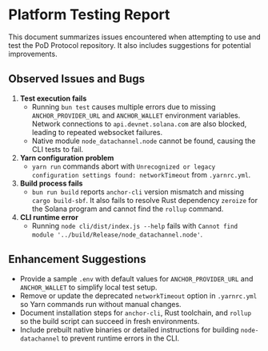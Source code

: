 # Platform Testing Report

This document summarizes issues encountered when attempting to use and test the PoD Protocol repository. It also includes suggestions for potential improvements.

## Observed Issues and Bugs

1. **Test execution fails**
   - Running `bun test` causes multiple errors due to missing `ANCHOR_PROVIDER_URL` and `ANCHOR_WALLET` environment variables. Network connections to `api.devnet.solana.com` are also blocked, leading to repeated websocket failures.
   - Native module `node_datachannel.node` cannot be found, causing the CLI tests to fail.
2. **Yarn configuration problem**
   - `yarn run` commands abort with `Unrecognized or legacy configuration settings found: networkTimeout` from `.yarnrc.yml`.
3. **Build process fails**
   - `bun run build` reports `anchor-cli` version mismatch and missing `cargo build-sbf`. It also fails to resolve Rust dependency `zeroize` for the Solana program and cannot find the `rollup` command.
4. **CLI runtime error**
   - Running `node cli/dist/index.js --help` fails with `Cannot find module '../build/Release/node_datachannel.node'`.

## Enhancement Suggestions

- Provide a sample `.env` with default values for `ANCHOR_PROVIDER_URL` and `ANCHOR_WALLET` to simplify local test setup.
- Remove or update the deprecated `networkTimeout` option in `.yarnrc.yml` so Yarn commands run without manual changes.
- Document installation steps for `anchor-cli`, Rust toolchain, and `rollup` so the build script can succeed in fresh environments.
- Include prebuilt native binaries or detailed instructions for building `node-datachannel` to prevent runtime errors in the CLI.
